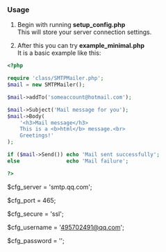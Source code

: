 
### Usage
1. Begin with running **setup_config.php**<br>
This will store your server connection settings.

2. After this you can try **example_minimal.php**<br>
It is a basic example like this:
```php
<?php

require 'class/SMTPMailer.php';
$mail = new SMTPMailer();

$mail->addTo('someaccount@hotmail.com');

$mail->Subject('Mail message for you');
$mail->Body(
    '<h3>Mail message</h3>
    This is a <b>html</b> message.<br>
    Greetings!'
);

if ($mail->Send()) echo 'Mail sent successfully';
else               echo 'Mail failure';

?>
```

$cfg_server   = 'smtp.qq.com';

$cfg_port     =  465;

$cfg_secure   = 'ssl';

$cfg_username = '495702491@qq.com';

$cfg_password = '';


